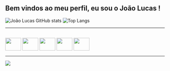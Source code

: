## Bem vindos ao meu perfil, eu sou o João Lucas !

![João Lucas GitHub stats](https://github-readme-stats.vercel.app/api?username=JoaoLucas-Silva&show_icons=true&theme=tokyonight&cache_seconds=7200) ![Top Langs](https://github-readme-stats.vercel.app/api/top-langs/?username=JoaoLucas-Silva&size_weight=0.5&count_weight=0.5&include_all_commits=true&cache_seconds=7200)

---

<div style="display: inline_block"><br>
  <img height="40" width="50" src="https://cdn.jsdelivr.net/gh/devicons/devicon@latest/icons/c/c-original.svg" />
  <img height="40" width="50" src="https://cdn.jsdelivr.net/gh/devicons/devicon@latest/icons/java/java-original.svg" />
  <img height="40" width="50" src="https://cdn.jsdelivr.net/gh/devicons/devicon@latest/icons/python/python-original.svg" />
  <img height="40" width="50" src="https://cdn.jsdelivr.net/gh/devicons/devicon@latest/icons/mysql/mysql-original.svg" />
  <img height="40" width="50" src="https://cdn.jsdelivr.net/gh/devicons/devicon@latest/icons/fedora/fedora-plain.svg" />
</div>

---

<div> 
  <a href="https://www.linkedin.com/in/joão-lucas-silva-" target="_blank"><img src="https://img.shields.io/badge/-LinkedIn-%230077B5?style=for-the-badge&logo=linkedin&logoColor=white" target="_blank"></a> 
</div>
